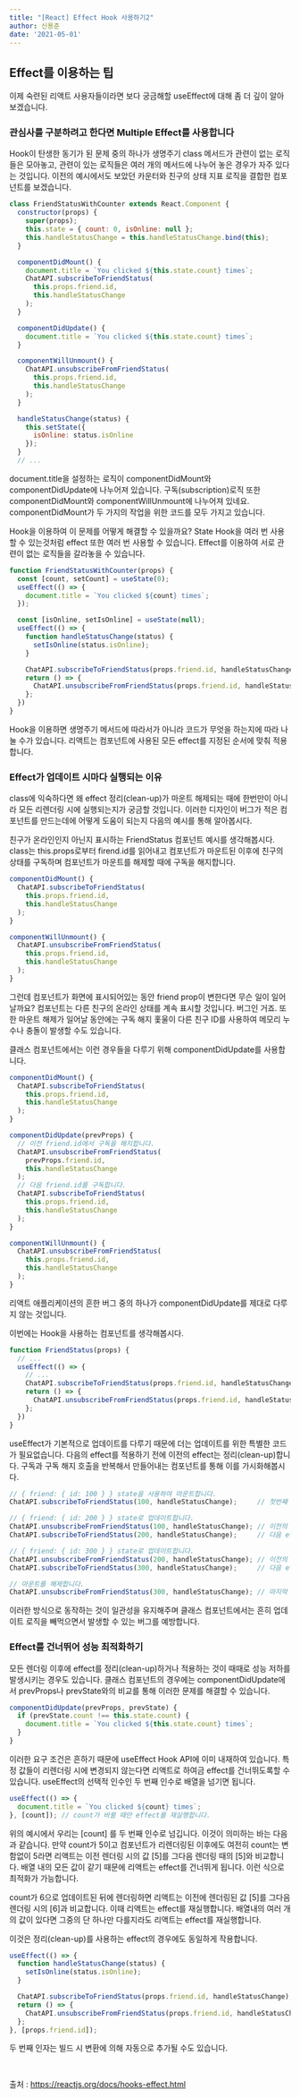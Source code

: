 ```yaml
---
title: "[React] Effect Hook 사용하기2"
author: 신용준
date: '2021-05-01'
---
```


## Effect를 이용하는 팁

이제 숙련된 리액트 사용자들이라면 보다 궁금해할 useEffect에 대해 좀 더 깊이 알아보겠습니다.

### 관심사를 구분하려고 한다면 Multiple Effect를 사용합니다

Hook이 탄생한 동기가 된 문제 중의 하나가 생명주기 class 메서드가 관련이 없는 로직들은 모아놓고, 관련이 있는 로직들은 여러 개의 메서드에 나누어 놓은 경우가 자주 있다는 것입니다. 이전의 예시에서도 보았던 카운터와 친구의 상태 지표 로직을 결합한 컴포넌트를 보겠습니다.

```js
class FriendStatusWithCounter extends React.Component {
  constructor(props) {
    super(props);
    this.state = { count: 0, isOnline: null };
    this.handleStatusChange = this.handleStatusChange.bind(this);
  }

  componentDidMount() {
    document.title = `You clicked ${this.state.count} times`;
    ChatAPI.subscribeToFriendStatus(
      this.props.friend.id,
      this.handleStatusChange
    );
  }

  componentDidUpdate() {
    document.title = `You clicked ${this.state.count} times`;
  }

  componentWillUnmount() {
    ChatAPI.unsubscribeFromFriendStatus(
      this.props.friend.id,
      this.handleStatusChange
    );
  }

  handleStatusChange(status) {
    this.setState({
      isOnline: status.isOnline
    });
  }
  // ...
```

document.title을 설정하는 로직이 componentDidMount와 componentDidUpdate에 나누어져 있습니다. 구독(subscription)로직 또한 componentDidMount와 componentWillUnmount에 나누어져 있네요. componentDidMount가 두 가지의 작업을 위한 코드를 모두 가지고 있습니다.

Hook을 이용하여 이 문제를 어떻게 해결할 수 있을까요? State Hook을 여러 번 사용할 수 있는것처럼 effect 또한 여러 번 사용할 수 있습니다. Effect를 이용하여 서로 관련이 없는 로직들을 갈라놓을 수 있습니다.

```js
function FriendStatusWithCounter(props) {
  const [count, setCount] = useState(0);
  useEffect(() => {
    document.title = `You clicked ${count} times`;
  });

  const [isOnline, setIsOnline] = useState(null);
  useEffect(() => {
    function handleStatusChange(status) {
      setIsOnline(status.isOnline);
    }

    ChatAPI.subscribeToFriendStatus(props.friend.id, handleStatusChange);
    return () => {
      ChatAPI.unsubscribeFromFriendStatus(props.friend.id, handleStatusChange);
    };
  })
}
```

Hook을 이용하면 생명주기 메서드에 따라서가 아니라 코드가 무엇을 하는지에 따라 나눌 수가 있습니다. 리액트는 컴포넌트에 사용된 모든 effect를 지정된 순서에 맞춰 적용합니다.

### Effect가 업데이트 시마다 실행되는 이유

class에 익숙하다면 왜 effect 정리(clean-up)가 마운트 해제되는 때에 한번만이 아니라 모든 리렌더링 시에 실행되는지가 궁금할 것입니다. 이러한 디자인이 버그가 적은 컴포넌트를 만드는데에 어떻게 도움이 되는지 다음의 예시를 통해 알아봅시다.

친구가 온라인인지 아닌지 표시하는 FriendStatus 컴포넌트 예시를 생각해봅시다. class는 this.props로부터 firend.id를 읽어내고 컴포넌트가 마운트된 이후에 친구의 상태를 구독하며 컴포넌트가 마운트를 해제할 때에 구독을 해지합니다.

```js
componentDidMount() {
  ChatAPI.subscribeToFriendStatus(
    this.props.friend.id,
    this.handleStatusChange
  );
}

componentWillUnmount() {
  ChatAPI.unsubscribeFromFriendStatus(
    this.props.friend.id,
    this.handleStatusChange
  );
}
```

그런데 컴포넌트가 화면에 표시되어있는 동안 friend prop이 변한다면 무슨 일이 일어날까요? 컴포넌트는 다른 친구의 온라인 상태를 계속 표시할 것입니다. 버그인 거죠. 또한 마운트 해제가 일어날 동안에는 구독 해지 홏울이 다른 친구 ID를 사용하여 메모리 누수나 충돌이 발생할 수도 있습니다.

클래스 컴포넌트에서는 이런 경우들을 다루기 위해 componentDidUpdate를 사용합니다.

```js
componentDidMount() {
  ChatAPI.subscribeToFriendStatus(
    this.props.friend.id,
    this.handleStatusChange
  );
}

componentDidUpdate(prevProps) {
  // 이전 friend.id에서 구독을 해지합니다.
  ChatAPI.unsubscribeFromFriendStatus(
    prevProps.friend.id,
    this.handleStatusChange
  );
  // 다음 friend.id를 구독합니다.
  ChatAPI.subscribeToFriendStatus(
    this.props.friend.id,
    this.handleStatusChange
  );
}

componentWillUnmount() {
  ChatAPI.unsubscribeFromFriendStatus(
    this.props.friend.id,
    this.handleStatusChange
  );
}
```

리액트 애플리케이션의 흔한 버그 중의 하나가 componentDidUpdate를 제대로 다루지 않는 것입니다.

이번에는 Hook을 사용하는 컴포넌트를 생각해봅시다.

```js
function FriendStatus(props) {
  // ...
  useEffect(() => {
    // ...
    ChatAPI.subscribeToFriendStatus(props.friend.id, handleStatusChange);
    return () => {
      ChatAPI.unsubscribeFromFriendStatus(props.friend.id, handleStatusChange);
    };
  })
}
```

useEffect가 기본적으로 업데이트를 다루기 때문에 더는 업데이트를 위한 특별한 코드가 필요없습니다. 다음의 effect를 적용하기 전에 이전의 effect는 정리(clean-up)합니다. 구독과 구독 해지 호출을 반복해서 만들어내는 컴포넌트를 통해 이를 가시화해봅시다.

```js
// { friend: { id: 100 } } state을 사용하여 마운트합니다.
ChatAPI.subscribeToFriendStatus(100, handleStatusChange);     // 첫번째 effect가 작동합니다.

// { friend: { id: 200 } } state로 업데이트합니다.
ChatAPI.unsubscribeFromFriendStatus(100, handleStatusChange); // 이전의 effect를 정리(clean-up)합니다.
ChatAPI.subscribeToFriendStatus(200, handleStatusChange);     // 다음 effect가 작동합니다.

// { friend: { id: 300 } } state로 업데이트합니다.
ChatAPI.unsubscribeFromFriendStatus(200, handleStatusChange); // 이전의 effect를 정리(clean-up)합니다.
ChatAPI.subscribeToFriendStatus(300, handleStatusChange);     // 다음 effect가 작동합니다.

// 마운트를 해제합니다.
ChatAPI.unsubscribeFromFriendStatus(300, handleStatusChange); // 마지막 effect를 정리(clean-up)합니다.
```

이러한 방식으로 동작하는 것이 일관성을 유지해주며 클래스 컴포넌트에서는 흔히 업데이트 로직을 빼먹으면서 발생할 수 있는 버그를 예방합니다.

### Effect를 건너뛰어 성능 최적화하기

모든 렌더링 이후에 effect를 정리(clean-up)하거나 적용하는 것이 때때로 성능 저하를 발생시키는 경우도 있습니다. 클래스 컴포넌트의 경우에는 componentDidUpdate에서 prevProps나 prevState와의 비교를 통해 이러한 문제를 해결할 수 있습니다.

```js
componentDidUpdate(prevProps, prevState) {
  if (prevState.count !== this.state.count) {
    document.title = `You clicked ${this.state.count} times`;
  }
}
```

이러한 요구 조건은 흔하기 때문에 useEffect Hook API에 이미 내재하여 있습니다. 특정 값들이 리렌더링 시에 변경되지 않는다면 리액트로 하여금 effect를 건너뛰도록할 수 있습니다. useEffect의 선택적 인수인 두 번째 인수로 배열을 넘기면 됩니다.

```js
useEffect(() => {
  document.title = `You clicked ${count} times`;
}, [count]); // count가 바뀔 때만 effect를 재실행합니다.
```

위의 예시에서 우리는 [count] 를 두 번째 인수로 넘깁니다. 이것이 의미하는 바는 다음과 같습니다. 만약 count가 5이고 컴포넌트가 리렌더링된 이후에도 여전히 count는 변함없이 5라면 리액트는 이전 렌더링 시의 값 [5]를 그다음 렌더링 때의 [5]와 비교합니다. 배열 내의 모든 값이 같기 때문에 리액트는 effect를 건너뛰게 됩니다. 이런 식으로 최적화가 가능합니다.

count가 6으로 업데이트된 뒤에 렌더링하면 리액트는 이전에 렌더링된 값 [5]를 그다음 렌더링 시의 [6]과 비교합니다. 이때 리액트는 effect를 재실행합니다. 배열내의 여러 개의 값이 있다면 그중의 단 하나만 다를지라도 리액트는 effect를 재실행합니다.

이것은 정리(clean-up)를 사용하는 effect의 경우에도 동일하게 작용합니다.

```js
useEffect(() => {
  function handleStatusChange(status) {
    setIsOnline(status.isOnline);
  }

  ChatAPI.subscribeToFriendStatus(props.friend.id, handleStatusChange);
  return () => {
    ChatAPI.unsubscribeFromFriendStatus(props.friend.id, handleStatusChange);
  };
}, [props.friend.id]);
```

두 번째 인자는 빌드 시 변환에 의해 자동으로 추가될 수도 있습니다.


<br>

출처 : https://reactjs.org/docs/hooks-effect.html